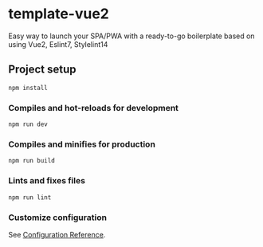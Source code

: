 # template-vue2
Easy way to launch your SPA/PWA with a ready-to-go boilerplate based on using Vue2, Eslint7, Stylelint14

## Project setup
```
npm install
```

### Compiles and hot-reloads for development
```
npm run dev
```

### Compiles and minifies for production
```
npm run build
```

### Lints and fixes files
```
npm run lint
```

### Customize configuration
See [Configuration Reference](https://cli.vuejs.org/config/).
